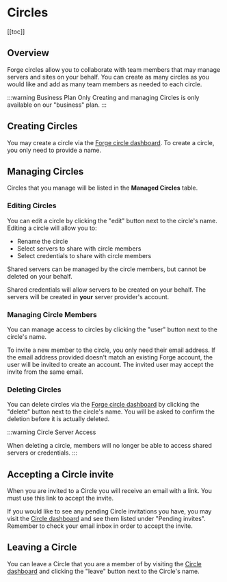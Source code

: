 # Circles

[[toc]]

## Overview

Forge circles allow you to collaborate with team members that may manage servers and sites on your behalf. You can create as many circles as you would like and add as many team members as needed to each circle.

:::warning Business Plan Only
Creating and managing Circles is only available on our "business" plan.
:::

## Creating Circles

You may create a circle via the [Forge circle dashboard](https://forge.laravel.com/circles). To create a circle, you only need to provide a name.

## Managing Circles

Circles that you manage will be listed in the **Managed Circles** table.

### Editing Circles

You can edit a circle by clicking the "edit" button next to the circle's name. Editing a circle will allow you to:

- Rename the circle
- Select servers to share with circle members
- Select credentials to share with circle members

Shared servers can be managed by the circle members, but cannot be deleted on your behalf.

Shared credentials will allow servers to be created on your behalf. The servers will be created in **your** server provider's account.

### Managing Circle Members

You can manage access to circles by clicking the "user" button next to the circle's name.

To invite a new member to the circle, you only need their email address. If the email address provided doesn't match an existing Forge account, the user will be invited to create an account. The invited user may accept the invite from the same email.

### Deleting Circles

You can delete circles via the [Forge circle dashboard](https://forge.laravel.com/circles) by clicking the "delete" button next to the circle's name. You will be asked to confirm the deletion before it is actually deleted.

:::warning Circle Server Access

When deleting a circle, members will no longer be able to access shared servers or credentials.
:::

## Accepting a Circle invite

When you are invited to a Circle you will receive an email with a link. You must use this link to accept the invite.

If you would like to see any pending Circle invitations you have, you may visit the [Circle dashboard](https://forge.laravel.com/circles) and see them listed under "Pending invites". Remember to check your email inbox in order to accept the invite.

## Leaving a Circle

You can leave a Circle that you are a member of by visiting the [Circle dashboard](https://forge.laravel.com/circles) and clicking the "leave" button next to the Circle's name.
